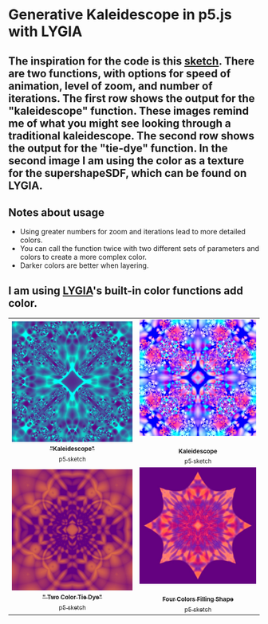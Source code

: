 # Generative Kaleidescope in p5.js with LYGIA

## The inspiration for the code is this [sketch](https://www.shadertoy.com/view/ctByWz). There are two functions, with options for speed of animation, level of zoom, and number of iterations. The first row shows the output for the "kaleidescope" function. These images remind me of what you might see looking through a traditional kaleidescope. The second row shows the output for the "tie-dye" function. In the second image I am using the color as a texture for the supershapeSDF, which can be found on LYGIA.

## Notes about usage

- Using greater numbers for zoom and iterations lead to more detailed colors.
- You can call the function twice with two different sets of parameters and colors to create a more complex color.
- Darker colors are better when layering.

## I am using [LYGIA](https://github.com/patriciogonzalezvivo/lygia)'s built-in color functions add color.

<!-- IMAGE-LIST:START - Do not remove or modify this section -->
<!-- prettier-ignore-start -->
<!-- markdownlint-disable -->
<table>
  <tbody>
  <tr>
      <td align="center"><a href="https://editor.p5js.org/kfahn/sketches/I29DSDQOS"> <img class="img" src="assets/img1.jpg" alt="Kaleidescope" style="vertical-align:top;" width="600" /><br /><sub><b>"Kaleidescope"<br/></b>p5 sketch</sub></a></td>
     <td align="center"><a href=""> <img class="img" src="assets/img2.jpg" alt="Kaleidescope" style=" display: block;
    margin-left: auto;
    margin-right: auto;" width="600" /><br /><sub><b>Kaleidescope<br/></b>p5 sketch</sub></a></td>
    </tr>
    <tr>
      <td align="center"><a href="https://editor.p5js.org/kfahn/sketches/sLtJxaZXQ"> <img class="img" src="assets/tiedye1.jpg" alt="Tie Dye" style="vertical-align:top;" width="600" /><br /><sub><b>" Two Color Tie Dye"<br/></b>p5 sketch</sub></a></td>
     <td align="center"><a href="https://editor.p5js.org/kfahn/sketches/cas-a479b"> <img class="img" src="assets/tiedye-texture.jpg" alt="Kaleidescope as texture" style=" display: block;
    margin-left: auto;
    margin-right: auto;" width="600" /><br /><sub><b>Four Colors Filling Shape<br/></b>p5 sketch</sub></a></td>
    </tr>
  </tbody>
</table>

<!-- markdownlint-restore -->
<!-- prettier-ignore-end -->

<!-- IMAGE-LIST:END -->
